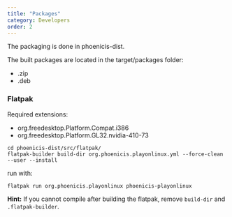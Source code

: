 ```yaml
---
title: "Packages"
category: Developers
order: 2
---
```


The packaging is done in phoenicis-dist. 

The built packages are located in the target/packages folder:
- .zip
- .deb


### Flatpak
Required extensions:
- org.freedesktop.Platform.Compat.i386
- org.freedesktop.Platform.GL32.nvidia-410-73

```
cd phoenicis-dist/src/flatpak/
flatpak-builder build-dir org.phoenicis.playonlinux.yml --force-clean --user --install
```
run with:
```
flatpak run org.phoenicis.playonlinux phoenicis-playonlinux
```
**Hint:** If you cannot compile after building the flatpak, remove `build-dir` and `.flatpak-builder`.
